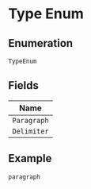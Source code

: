 
# Type Enum

## Enumeration

`TypeEnum`

## Fields

| Name |
|  --- |
| `Paragraph` |
| `Delimiter` |

## Example

```
paragraph
```

